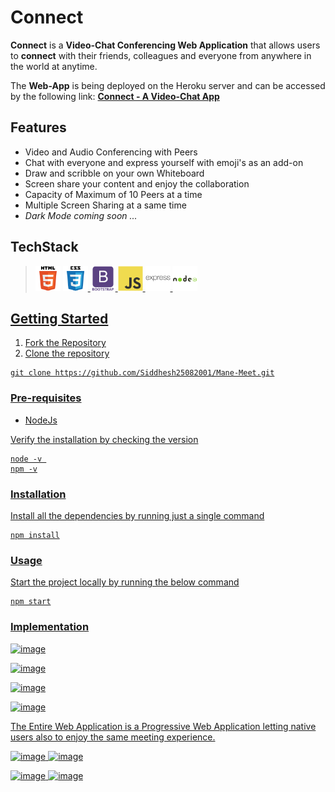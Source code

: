 # Connect

**Connect** is a **Video-Chat Conferencing Web Application** that allows users to **connect** with their friends, colleagues and everyone from anywhere in the world at anytime.

The **Web-App** is being deployed on the Heroku server and can be accessed by the following link: 
[**Connect - A Video-Chat App**](https://mane-connect.herokuapp.com/ "Connect - A Video-Chat App")

## Features 
- Video and Audio Conferencing with Peers
- Chat with everyone and express yourself with emoji's as an add-on
- Draw and scribble on your own Whiteboard
- Screen share your content and enjoy the collaboration
- Capacity of Maximum of 10 Peers at a time
- Multiple Screen Sharing at a same time
- _Dark Mode coming soon ..._

## TechStack
><img src="https://raw.githubusercontent.com/devicons/devicon/master/icons/html5/html5-original-wordmark.svg" alt="html5" width="40" height="40"/> </a> <a href="https://developer.mozilla.org/en-US/docs/Web/JavaScript" target="_blank"> <img src="https://raw.githubusercontent.com/devicons/devicon/master/icons/css3/css3-original-wordmark.svg" alt="css3" width="40" height="40"/> </a> <a href="https://d3js.org/" target="_blank"><img src="https://raw.githubusercontent.com/devicons/devicon/master/icons/bootstrap/bootstrap-plain-wordmark.svg" alt="bootstrap" width="40" height="40"/> </a> <a href="https://www.cprogramming.com/" target="_blank">  <img src="https://raw.githubusercontent.com/devicons/devicon/master/icons/javascript/javascript-original.svg" alt="javascript" width="40" height="40"/> </a> <a href="https://www.mongodb.com/" target="_blank">
<img src="https://raw.githubusercontent.com/devicons/devicon/master/icons/express/express-original-wordmark.svg" alt="express" width="40" height="40"/> </a> <a href="https://www.figma.com/" target="_blank"><img src="https://raw.githubusercontent.com/devicons/devicon/master/icons/nodejs/nodejs-original-wordmark.svg" alt="nodejs" width="40" height="40"/> </a> <a href="https://www.php.net" target="_blank">
  
## Getting Started
1. Fork the Repository
2. Clone the repository
```
git clone https://github.com/Siddhesh25082001/Mane-Meet.git
```

### Pre-requisites
- NodeJs 

Verify the installation by checking the version
```
node -v 
npm -v
```
### Installation
Install all the dependencies by running just a single command
```
npm install
```

### Usage
Start the project locally by running the below command
```
npm start
```

### Implementation
![image](https://user-images.githubusercontent.com/67231450/135885497-ce133f20-b974-401a-9ea2-e64dccd39efd.png)
  
![image](https://user-images.githubusercontent.com/67231450/135885566-98712137-8c4f-46ae-b473-ab70135831ff.png)

![image](https://user-images.githubusercontent.com/67231450/135885624-503dd49b-2246-43ea-a635-a51aeb5963eb.png)
  
![image](https://user-images.githubusercontent.com/67231450/135885720-8bf8b608-15f0-423a-ae0a-0b0617891af7.png)

The Entire Web Application is a Progressive Web Application letting native users also to enjoy the same meeting experience.

![image](https://user-images.githubusercontent.com/67231450/136993533-d674d73f-d777-4d3e-9a3c-dc76de0c7d11.png)  ![image](https://user-images.githubusercontent.com/67231450/136993629-b827a253-9b20-43d0-88d2-1c2d8b1bc559.png)  
  
![image](https://user-images.githubusercontent.com/67231450/136993745-38ea1b08-ec37-45f2-bca8-bd2724d8dec0.png)  ![image](https://user-images.githubusercontent.com/67231450/136994185-80d7ae5a-7c6a-4fd7-9136-3b88ba02dec4.png)





